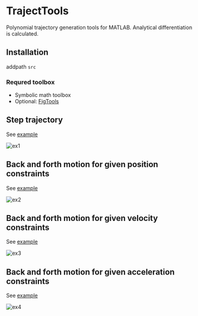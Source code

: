 # TrajectTools
Polynomial trajectory generation tools for MATLAB. Analytical differentiation is calculated. 

## Installation 
addpath `src`
### Requred toolbox
* Symbolic math toolbox
* Optional: [FigTools](https://github.com/ThomasBeauduin/FigTools)

## Step trajectory
See [example](https://github.com/WataruOhnishi/TrajectTools/blob/master/docs/ex1_step.m)

![ex1](https://github.com/WataruOhnishi/TrajectTools/blob/master/docs/plot/png/ex1.png?raw=true)

## Back and forth motion for given position constraints
See [example](https://github.com/WataruOhnishi/TrajectTools/blob/master/docs/ex2_backandforth_pos.m)

![ex2](https://github.com/WataruOhnishi/TrajectTools/blob/master/docs/plot/png/ex2.png?raw=true)

## Back and forth motion for given velocity constraints
See [example](https://github.com/WataruOhnishi/TrajectTools/blob/master/docs/ex3_backandforth_vel.m)

![ex3](https://github.com/WataruOhnishi/TrajectTools/blob/master/docs/plot/png/ex3.png?raw=true)

## Back and forth motion for given acceleration constraints
See [example](https://github.com/WataruOhnishi/TrajectTools/blob/master/docs/ex4_backandforth_acc.m)

![ex4](https://github.com/WataruOhnishi/TrajectTools/blob/master/docs/plot/png/ex4.png?raw=true)

